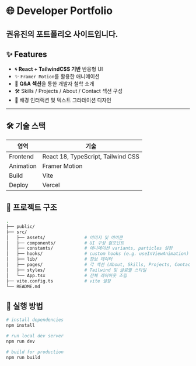 # 🌐 Developer Portfolio

## 권유진의 포트폴리오 사이트입니다.

## ✨ Features

- 🌀 **React + TailwindCSS 기반** 반응형 UI
- ✨ `Framer Motion`를 활용한 애니메이션
- 📌 **Q&A 섹션**을 통한 개발자 철학 소개
- 🛠 Skills / Projects / About / Contact 섹션 구성
- 🌈 배경 인터랙션 및 텍스트 그라데이션 디자인

---

## 🛠 기술 스택
|영역|기술|
|------|-------------------|
|Frontend|React 18, TypeScript, Tailwind CSS|
|Animation|Framer Motion|
|Build|Vite|
|Deploy|Vercel|

## 📁 프로젝트 구조

```bash
.
├── public/
├── src/
│   ├── assets/               # 이미지 및 아이콘
│   ├── components/           # UI 구성 컴포넌트
│   ├── constants/            # 애니메이션 variants, particles 설정
│   ├── hooks/                # custom hooks (e.g. useInViewAnimation)
│   ├── lib/                  # 정보 데이터
│   ├── pages/                # 각 섹션 (About, Skills, Projects, Contact)
│   ├── styles/               # Tailwind 및 글로벌 스타일
│   └── App.tsx               # 전체 레이아웃 조립
├── vite.config.ts            # vite 설정
└── README.md
```

## 🚀 실행 방법
```bash
# install dependencies
npm install

# run local dev server
npm run dev

# build for production
npm run build
```
